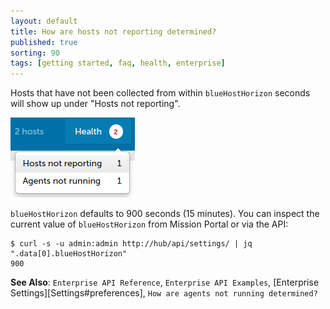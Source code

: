 ```yaml
---
layout: default
title: How are hosts not reporting determined?
published: true
sorting: 90
tags: [getting started, faq, health, enterprise]
---
```


Hosts that have not been collected from within `blueHostHorizon` seconds will
show up under "Hosts not reporting".

![Hosts not reporting](hosts-not-reporting.png)

`blueHostHorizon` defaults to 900 seconds (15 minutes). You can inspect the
current value of `blueHostHorizon` from Mission Portal or via the API:

```console
$ curl -s -u admin:admin http://hub/api/settings/ | jq ".data[0].blueHostHorizon"
900
```

**See Also**: `Enterprise API Reference`, `Enterprise API Examples`, [Enterprise Settings][Settings#preferences],
`How are agents not running determined?`
